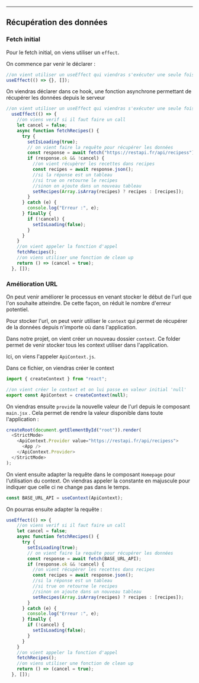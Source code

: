 

---

## Récupération des données

### Fetch initial

Pour le fetch initial, on viens utiliser un `effect`.

On commence par venir le déclarer :

```javascript
//on vient utiliser un useEffect qui viendras s'exécuter une seule fois. On viens la passer un tableau de dépendances vide.
useEffect(() => {}, []);
```

On viendras déclarer dans ce hook, une fonction asynchrone permettant de récupérer les données depuis le serveur

```javascript
//on vient utiliser un useEffect qui viendras s'exécuter une seule fois. On viens la passer un tableau de dépendances vide.
  useEffect(() => {
    //on viens verif si il faut faire un call
    let cancel = false;
    async function fetchRecipes() {
      try {
        setIsLoading(true);
        // on vient faire la requête pour récupérer les données
        const response = await fetch("https://restapi.fr/api/recipess");
        if (response.ok && !cancel) {
          //on vient récupèrer les recettes dans recipes
          const recipes = await response.json();
          //si la réponse est un tableau
		  //si true on retourne le recipes
          //sinon on ajoute dans un nouveau tableau
          setRecipes(Array.isArray(recipes) ? recipes : [recipes]);
        }
      } catch (e) {
        console.log("Erreur :", e);
      } finally {
        if (!cancel) {
          setIsLoading(false);
        }
      }
    }
    //on vient appeler la fonction d'appel
    fetchRecipes();
    //on viens utiliser une fonction de clean up
    return () => (cancel = true);
  }, []);
```

### Amélioration URL

On peut venir améliorer le processus en venant stocker le début de l'url que l'on souhaite atteindre. De cette façon, on réduit le nombre d'erreur potentiel.

Pour stocker l'url, on peut venir utiliser le `context` qui permet de récupérer de la données depuis n'importe où dans l'application.

Dans notre projet, on vient créer un nouveau dossier `context`. Ce folder permet de venir stocker tous les context utiliser dans l'application.

Ici, on viens l'appeler `ApiContext.js`. 

Dans ce fichier, on viendras créer le context

```javascript
import { createContext } from "react";

//on vient créer le context et on lui passe en valeur initial 'null'
export const ApiContext = createContext(null);
```

On viendras ensuite `provide` la nouvelle valeur de l'url depuis le composant `main.jsx` . Cela permet de rendre la valeur disponible dans toute l'application :

```Javascript
createRoot(document.getElementById("root")).render(
  <StrictMode>
    <ApiContext.Provider value="https://restapi.fr/api/recipess">
      <App />
    </ApiContext.Provider>
  </StrictMode>
);
```

On vient ensuite adapter la requête dans le composant `Homepage` pour l'utilisation du context. 
On viendras appeler la constante en majuscule pour indiquer que celle ci ne change pas dans le temps.

```JavaScript
const BASE_URL_API = useContext(ApiContext);
```

On pourras ensuite adapter la requête :

```` Javascript
useEffect(() => {
    //on viens verif si il faut faire un call
    let cancel = false;
    async function fetchRecipes() {
      try {
        setIsLoading(true);
        // on vient faire la requête pour récupérer les données
        const response = await fetch(BASE_URL_API);
        if (response.ok && !cancel) {
          //on vient récupèrer les recettes dans recipes
          const recipes = await response.json();
          //si la réponse est un tableau
          //si true on retourne le recipes
          //sinon on ajoute dans un nouveau tableau
          setRecipes(Array.isArray(recipes) ? recipes : [recipes]);
        }
      } catch (e) {
        console.log("Erreur :", e);
      } finally {
        if (!cancel) {
          setIsLoading(false);
        }
      }
    }
    //on vient appeler la fonction d'appel
    fetchRecipes();
    //on viens utiliser une fonction de clean up
    return () => (cancel = true);
  }, []);
````

